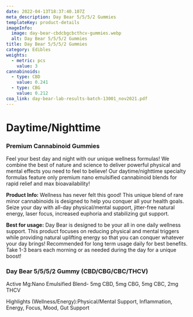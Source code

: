 ```yaml
---
date: 2022-04-13T18:37:40.107Z
meta_description: Day Bear 5/5/5/2 Gummies
templateKey: product-details
imageInfo:
  image: day-bear-cbdcbgcbcthcv-gummies.webp
  alt: Day Bear 5/5/5/2 Gummies
title: Day Bear 5/5/5/2 Gummies
category: Edibles
weights:
  - metric: pcs
    value: 3
cannabinoids:
  - type: CBD
    value: 0.241
  - type: CBG
    value: 0.212
coa_link: day-bear-lab-results-batch-13001_nov2021.pdf
---
```

# Daytime/Nighttime

### Premium Cannabinoid Gummies

Feel your best day and night with our unique wellness formulas! We combine the best of nature and science to deliver powerful physical and mental effects you need to feel to believe! Our daytime/nighttime specialty formulas feature only premium nano emulsified cannabinoid blends for rapid relief and max bioavailability!

**Product Info:** Wellness has never felt this good! This unique blend of rare minor cannabinoids is designed to help you conquer all your health goals. Seize your day with all-day physical/mental support, jitter-free natural energy, laser focus, increased euphoria and stabilizing gut support.

**Best for usage:** Day Bear is designed to be your all in one daily wellness support. This product focuses on reducing physical and mental triggers while providing natural uplifting energy so that you can conquer whatever your day brings! Recommended for long term usage daily for best benefits. Take 1-3 bears each morning or as needed during the day for a unique boost!

### Day Bear 5/5/5/2 Gummy (CBD/CBG/CBC/THCV)

Active Mg:Nano Emulsified Blend- 5mg CBD, 5mg CBG, 5mg CBC, 2mg THCV

Highlights (Wellness/Energy):Physical/Mental Support, Inflammation, Energy, Focus, Mood, Gut Support

[](https://sleepybeargummies.com/product/day-bear-cbd-cbg-cbc-thcv/)